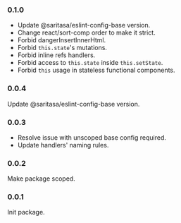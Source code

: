 ### 0.1.0
- Update @saritasa/eslint-config-base version.
- Change react/sort-comp order to make it strict.
- Forbid dangerInsertInnerHtml.
- Forbid `this.state`'s mutations.
- Forbid inline refs handlers.
- Forbid access to `this.state` inside `this.setState`.
- Forbid `this` usage in stateless functional components. 

### 0.0.4
Update @saritasa/eslint-config-base version.

### 0.0.3
- Resolve issue with unscoped base config required.
- Update handlers' naming rules.

### 0.0.2
Make package scoped.

### 0.0.1
Init package.